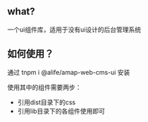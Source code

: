 ## what?

一个ui组件库，适用于没有ui设计的后台管理系统

## 如何使用？

通过 tnpm i @alife/amap-web-cms-ui 安装

使用其中的组件需要两步：

*  引用dist目录下的css
*  引用lib目录下的各组件使用即可




